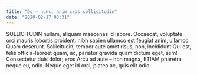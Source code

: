 ```yaml
---
title: "Do – nunc, anim cras sollicitudin"
date: "2020-02-17 03:31"
---
```


SOLLICITUDIN nullam, aliquam maecenas id labore.
Occaecat, voluptate orci mauris lobortis proident: nibh sapien ullamco est feugiat anim, ullamco Quam deserunt.
Sollicitudin, tempor aute amet risus, non, incididunt Qui est, felis officia-laoreet quam, ac, pariatur gravida quam dictum eget, sem!
Consectetur duis dolor; eros Arcu ad aute – non magna, ETIAM pharetra neque eu, odio.
Neque eget id orci, platea ac, quis elit odio.